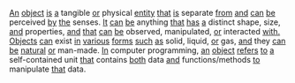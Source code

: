 [An](./an.md) [object](./object.md) [is](./is.md) [a](./a.md) tangible [or](./or.md) physical [entity](./entity.md) [that](./that.md) [is](./is.md) separate [from](./from.md) [and](./and.md) [can](./can.md) [be](./be.md) perceived [by](./by.md) [the](./the.md) senses. [It](./it.md) [can](./can.md) [be](./be.md) anything [that](./that.md) [has](./has.md) [a](./a.md) distinct shape, size, [and](./and.md) properties, [and](./and.md) [that](./that.md) [can](./can.md) [be](./be.md) observed, manipulated, [or](./or.md) interacted [with.](./with.md) [Objects](./objects.md) [can](./can.md) exist [in](./in.md) [various](./various.md) [forms](./forms.md) [such](./such.md) [as](./as.md) solid, liquid, [or](./or.md) gas, [and](./and.md) they [can](./can.md) [be](./be.md) [natural](./natural.md) [or](./or.md) man-made. [In](./in.md) computer programming, [an](./an.md) [object](./object.md) [refers](./refers.md) [to](./to.md) [a](./a.md) self-contained unit [that](./that.md) contains [both](./both.md) data [and](./and.md) functions/methods [to](./to.md) manipulate [that](./that.md) data.